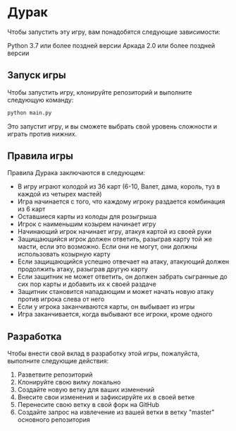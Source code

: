 # Дурак


Чтобы запустить эту игру, вам понадобятся следующие зависимости:

Python 3.7 или более поздней версии
Аркада 2.0 или более поздней версии

## Запуск игры

Чтобы запустить игру, клонируйте репозиторий и выполните следующую команду:

```bash
python main.py
```


Это запустит игру, и вы сможете выбрать свой уровень сложности и играть против нижних.

## Правила игры

Правила Дурака заключаются в следующем:

- В игру играют колодой из 36 карт (6-10, Валет, дама, король, туз в каждой из четырех мастей)
- Игра начинается с того, что каждому игроку раздается комбинация из 6 карт
- Оставшиеся карты из колоды для розыгрыша
- Игрок с наименьшим козырем начинает игру
- Начинающий игрок начинает игру, атакуя картой из своей руки
- Защищающийся игрок должен ответить, разыграв карту той же масти, если это возможно. Если они не могут, они должны использовать козырную карту
- Если защищающийся успешно отвечает на атаку, атакующий должен продолжить атаку, разыграв другую карту
- Если защитник не может ответить, он должен забрать сыгранные до сих пор карты и добавить их к своей раздаче
- Защитник становится нападающим и может начать новую атаку против игрока слева от него
- Если у игрока заканчиваются карты, он выбывает из игры
- Игра заканчивается, когда выбывают все игроки, кроме одного

## Разработка

Чтобы внести свой вклад в разработку этой игры, пожалуйста, выполните следующие действия:

1. Разветвите репозиторий
2. Клонируйте свою вилку локально
3. Создайте новую ветку для ваших изменений
4. Внесите свои изменения и зафиксируйте их в своей ветке
5. Перенесите свою ветку в свой форк на GitHub
6. Создайте запрос на извлечение из вашей ветки в ветку "master" основного репозитория
